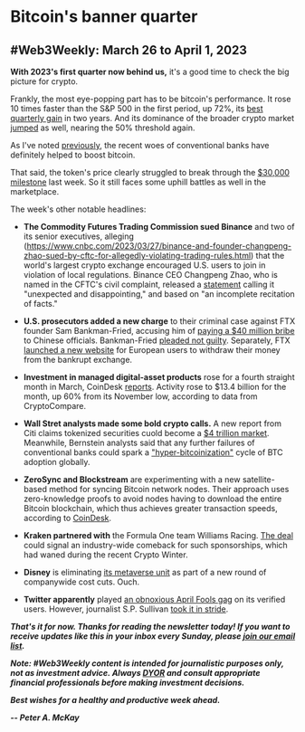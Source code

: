 # Bitcoin's banner quarter
## #Web3Weekly: March 26 to April 1, 2023

<!-- ![](https://w3w.news/img/illos/tktktktktktktktkttktktktk)
*"tktktktktkt" by Peter A. McKay × DALL·E* -->

**With 2023's first quarter now behind us,** it's a good time to check the big picture for crypto.

Frankly, the most eye-popping part has to be bitcoin's performance. It rose 10 times faster than the S&P 500 in the first period, up 72%, its [best quarterly gain](https://www.bloomberg.com/news/articles/2023-03-31/bitcoin-s-btc-surge-mkes-it-the-best-performing-asset-in-q1-2023) in two years. And its dominance of the broader crypto market [jumped](https://www.fool.com/investing/2023/04/02/is-bitcoin-a-screaming-buy-right-now-this-metric-s/) as well, nearing the 50% threshold again.

As I've noted [previously](https://medium.com/the-modern-scientist/bitcoin-passes-a-big-test-80223963671f), the recent woes of conventional banks have definitely helped to boost bitcoin.

That said, the token's price clearly struggled to break through the [$30,000 milestone](https://www.fxstreet.com/cryptocurrencies/news/will-bitcoin-hit-its-35-000-target-in-april-btc-deep-dive-202304021347) last week. So it still faces some uphill battles as well in the marketplace.

The week's other notable headlines:

- **The Commodity Futures Trading Commission sued Binance** and two of its senior executives, alleging (https://www.cnbc.com/2023/03/27/binance-and-founder-changpeng-zhao-sued-by-cftc-for-allegedly-violating-trading-rules.html) that the world's largest crypto exchange encouraged U.S. users to join in violation of local regulations. Binance CEO Changpeng Zhao, who is named in the CFTC's civil complaint, released a [statement](https://www.binance.com/en/blog/from-cz/czs-response-to-the-cftc-complaint-2408916493005890282) calling it "unexpected and disappointing," and based on "an incomplete recitation of facts."

- **U.S. prosecutors added a new charge** to their criminal case against FTX founder Sam Bankman-Fried, accusing him of [paying a $40 million bribe](https://www.reuters.com/legal/ftxs-bankman-fried-charged-with-bribery-conspiracy-new-indictment-2023-03-28/) to Chinese officials. Bankman-Fried [pleaded not guilty](https://www.cnn.com/2023/03/30/business/sbf-hearing/index.html). Separately, FTX [launched a new website](https://www.coindesk.com/business/2023/03/31/ftx-eu-sets-up-website-to-repay-users/) for European users to withdraw their money from the bankrupt exchange.

- **Investment in managed digital-asset products** rose for a fourth straight month in March, CoinDesk [reports](https://www.coindesk.com/markets/2023/03/31/investors-pour-money-into-crypto-investments-for-a-fourth-straight-month/). Activity rose to $13.4 billion for the month, up 60% from its November low, according to data from CryptoCompare.

- **Wall Stret analysts made some bold crypto calls.** A new report from Citi claims tokenized securities cuold become a [$4 trillion market](https://www.theblock.co/post/224014/citi-tokenized-securities-use-case). Meanwhile, Bernstein analysts said that any further failures of conventional banks could spark a ["hyper-bitcoinization"](https://www.theblock.co/post/224344/hyper-bitcoinization) cycle of BTC adoption globally.

- **ZeroSync and Blockstream** are experimenting with a new satellite-based method for syncing Bitcoin network nodes. Their approach uses zero-knowledge proofs to avoid nodes having to download the entire Bitcoin blockchain, which thus achieves greater transaction speeds, according to [CoinDesk](https://www.coindesk.com/tech/2023/03/31/zerosync-and-blockstream-to-broadcast-bitcoin-zero-knowledge-proofs-from-space/).

- **Kraken partnered with** the Formula One team Williams Racing. [The deal](https://www.forbesindia.com/article/cryptocurrency/kraken-partners-with-williams-racing-f1-team-in-new-crypto-sponsorship-deal/84037/1) could signal an industry-wide comeback for such sponsorships, which had waned during the recent Crypto Winter.

- **Disney** is eliminating [its metaverse unit](https://www.cnbc.com/2023/03/28/disney-reportedly-cuts-metaverse-division-under-igers-restructuring.html) as part of a new round of companywide cost cuts. Ouch.

- **Twitter apparently** played [an obnoxious April Fools gag](https://www.politico.com/news/2023/04/01/april-fools-twitter-blue-check-00090053) on its verified users. However, journalist S.P. Sullivan [took it in stride](https://twitter.com/spsullivan/status/1640076114558066691).

_**That's it for now. Thanks for reading the newsletter today! If you want to receive updates like this in your inbox every Sunday, please [join our email list](https://w3w.news).**_

<!-- Optional add...

_**If your organization is interested in sponsoring the newsletter, please drop me an email at peter[at]w3w.media. Individuals are also welcome to make crypto donations to support the newsletter using the wallet addresses listed [here](https://w3w.news/donations).**_

-->

_**Note: #Web3Weekly content is intended for journalistic purposes only, not as investment advice. Always [DYOR](https://www.urbandictionary.com/define.php?term=DYOR) and consult appropriate financial professionals before making investment decisions.**_

_**Best wishes for a healthy and productive week ahead.**_  

_**-- Peter A. McKay**_
